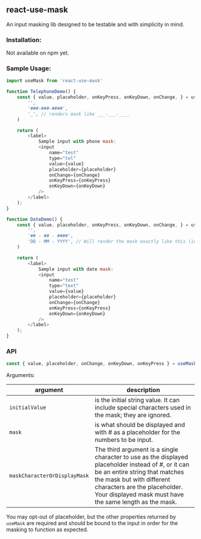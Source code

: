react-use-mask
---

An input masking lib designed to be testable and with simplicity in mind.

### Installation:

Not available on npm yet.

### Sample Usage:

```js
import useMask from 'react-use-mask'

function TelephoneDemo() {
    const { value, placeholder, onKeyPress, onKeyDown, onChange, } = useMask(
        '',
        '###-###-####',
        '_', // renders mask like ___-___-____
    )

    return (
        <label>
            Sample input with phone mask:
            <input
                name="test"
                type="tel"
                value={value}
                placeholder={placeholder}
                onChange={onChange}
                onKeyPress={onKeyPress}
                onKeyDown={onKeyDown}
            />
        </label>
    );
}

function DateDemo() {
    const { value, placeholder, onKeyPress, onKeyDown, onChange, } = useMask(
        '',
        '## - ## - ####',
        'DD - MM - YYYY', // Will render the mask exactly like this (ie. the displayed mask)
    )

    return (
        <label>
            Sample input with date mask:
            <input
                name="test"
                type="text"
                value={value}
                placeholder={placeholder}
                onChange={onChange}
                onKeyPress={onKeyPress}
                onKeyDown={onKeyDown}
            />
        </label>
    );
}
```

### API

```js
const { value, placeholder, onChange, onKeyDown, onKeyPress } = useMask(initialValue, mask, maskCharacterOrDisplayMask)
```

Arguments:

| argument | description |
| --- | --- |
| `initialValue` | is the initial string value. It can include special characters used in the mask; they are ignored. |
| `mask` | is what should be displayed and with # as a placeholder for the numbers to be input. 
| `maskCharacterOrDisplayMask` | The third argument is a single character to use as the displayed placeholder instead of #, or it can be an entire string that matches the mask but with different characters are the placeholder. Your displayed mask must have the same length as the mask. |

You may opt-out of placeholder, but the other properties returned by `useMask` are required and should be bound to the input in order for the masking to function as expected.